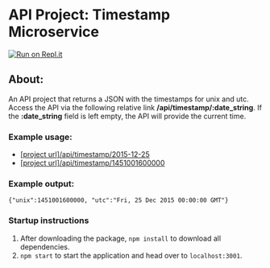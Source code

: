 
# API Project: Timestamp Microservice 

[![Run on Repl.it](https://repl.it/badge/github/freeCodeCamp/boilerplate-project-timestamp)](https://boilerplate-project-timestamp-1.bryanw1.repl.co/)

## About:
An API project that returns a JSON with the timestamps for unix and utc. Access the API via the following relative link **/api/timestamp/:date_string**. If the **:date_string** field is left empty, the API will provide the current time.

### Example usage:
- [[project url]/api/timestamp/2015-12-25](https://boilerplate-project-timestamp-1.bryanw1.repl.co/api/timestamp/2015-12-25)
- [[project url]/api/timestamp/1451001600000](https://boilerplate-project-timestamp-1.bryanw1.repl.co/api/timestamp/1451001600000)

### Example output:
```
{"unix":1451001600000, "utc":"Fri, 25 Dec 2015 00:00:00 GMT"}
```

### Startup instructions
1. After downloading the package, `npm install` to download all dependencies.
2. `npm start` to start the application and head over to `localhost:3001`.